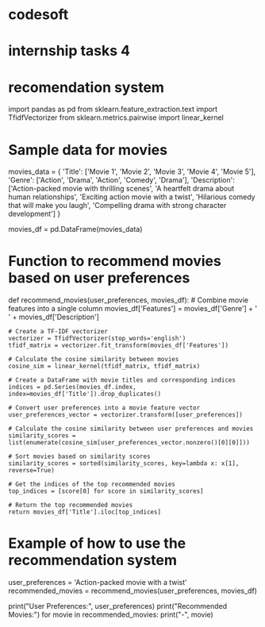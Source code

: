 # codesoft
# internship tasks 4
# recomendation system
import pandas as pd
from sklearn.feature_extraction.text import TfidfVectorizer
from sklearn.metrics.pairwise import linear_kernel

# Sample data for movies
movies_data = {
    'Title': ['Movie 1', 'Movie 2', 'Movie 3', 'Movie 4', 'Movie 5'],
    'Genre': ['Action', 'Drama', 'Action', 'Comedy', 'Drama'],
    'Description': ['Action-packed movie with thrilling scenes',
                    'A heartfelt drama about human relationships',
                    'Exciting action movie with a twist',
                    'Hilarious comedy that will make you laugh',
                    'Compelling drama with strong character development']
}

movies_df = pd.DataFrame(movies_data)

# Function to recommend movies based on user preferences
def recommend_movies(user_preferences, movies_df):
    # Combine movie features into a single column
    movies_df['Features'] = movies_df['Genre'] + ' ' + movies_df['Description']

    # Create a TF-IDF vectorizer
    vectorizer = TfidfVectorizer(stop_words='english')
    tfidf_matrix = vectorizer.fit_transform(movies_df['Features'])

    # Calculate the cosine similarity between movies
    cosine_sim = linear_kernel(tfidf_matrix, tfidf_matrix)

    # Create a DataFrame with movie titles and corresponding indices
    indices = pd.Series(movies_df.index, index=movies_df['Title']).drop_duplicates()

    # Convert user preferences into a movie feature vector
    user_preferences_vector = vectorizer.transform([user_preferences])

    # Calculate the cosine similarity between user preferences and movies
    similarity_scores = list(enumerate(cosine_sim[user_preferences_vector.nonzero()[0][0]]))

    # Sort movies based on similarity scores
    similarity_scores = sorted(similarity_scores, key=lambda x: x[1], reverse=True)

    # Get the indices of the top recommended movies
    top_indices = [score[0] for score in similarity_scores]

    # Return the top recommended movies
    return movies_df['Title'].iloc[top_indices]

# Example of how to use the recommendation system
user_preferences = 'Action-packed movie with a twist'
recommended_movies = recommend_movies(user_preferences, movies_df)

print("User Preferences:", user_preferences)
print("Recommended Movies:")
for movie in recommended_movies:
    print("-", movie)
